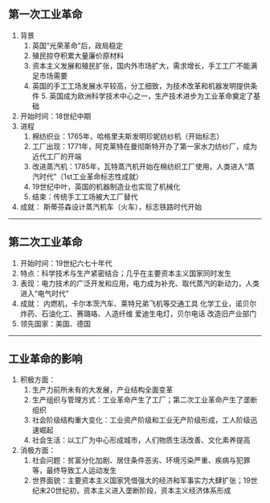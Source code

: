 ## 第一次工业革命
1. 背景
	1. 英国“光荣革命”后，政局稳定
	2. 殖民掠夺积累大量廉价原材料
	 3. 资本主义发展和殖民扩张，国内外市场扩大，需求增长，手工工厂不能满足市场需要
	  4. 英国的手工工场发展水平较高，分工细致，为技术改革和机器发明提供条件
	   5. 英国成为欧洲科学技术中心之一，生产技术进步为工业革命奠定了基础
2. 开始时间：18世纪中期
3. 进程
	1. 棉纺织业：1765年，哈格里夫斯发明珍妮纺纱机（开始标志）
	 2. 工厂出现：1771年，阿克莱特在曼彻斯特开办了第一家水力纺纱厂，成为近代工厂的开端
	3. 改进蒸汽机：1785年，瓦特蒸汽机开始在棉纺织工厂使用，人类进入“蒸汽时代”（1st工业革命标志性成就）
	4. 19世纪中叶，英国的机器制造业也实现了机械化
	 5. 结束：传统手工工场被大工厂替代
4. 成就：
	斯蒂芬森设计蒸汽机车（火车），标志铁路时代开始
---
## 第二次工业革命
1. 开始时间：19世纪六七十年代
2. 特点：科学技术与生产紧密结合；几乎在主要资本主义国家同时发生
3. 表现：电力技术的广泛开发和应用，电力成为补充、取代蒸汽的新动力，人类进入“电气时代”
4. 成就：
	内燃机，卡尔本茨汽车、莱特兄弟飞机等交通工具
	 化学工业，诺贝尔炸药、石油化工、赛璐珞、人造纤维
	爱迪生电灯，贝尔电话
	 改造旧产业部门
5. 领先国家：美国、德国
---
## 工业革命的影响
1. 积极方面：
	1. 生产力前所未有的大发展，产业结构全面变革
	2. 生产组织与管理方式：工业革命产生了工厂；第二次工业革命产生了垄断组织
	3. 社会阶级结构重大变化：工业资产阶级和工业无产阶级形成，工人阶级迅速崛起
	4. 社会生活：以工厂为中心形成城市，人们物质生活改善、文化素养提高
2. 消极方面：
	1. 社会问题：贫富分化加剧、居住条件恶劣、环境污染严重、疾病与犯罪等，最终导致工人运动发生
	2. 世界面貌：主要资本主义国家凭借强大的经济和军事实力大肆扩张；19世纪末20世纪初，资本主义进入垄断阶段，资本主义经济体系形成